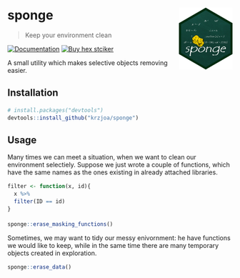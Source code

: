 
<!-- README.md is generated from README.Rmd. Please edit that file -->

# sponge <img src='man/figures/logo.png' align="right" height="139" />

> Keep your environment
clean

<!-- badges: start -->

[![Documentation](https://img.shields.io/badge/documentation-sponge-orange.svg?colorB=E91E63)](http://krzjoa.github.io/sponge/)
[![Buy hex
stciker](https://img.shields.io/badge/buy%20hex-sponge-green)](https://www.redbubble.com/people/krzjoa/works/44569100-sponge-r-package-hex?asc=u&kind=sticker&p=sticker&size=small)
<!-- badges: end -->

A small utility which makes selective objects removing easier.

## Installation

``` r
# install.packages("devtools")
devtools::install_github("krzjoa/sponge")
```

## Usage

Many times we can meet a situation, when we want to clean our
environment selectiely. Suppose we just wrote a couple of functions,
which have the same names as the ones existing in already attached
libraries.

``` r
filter <- function(x, id){
  x %>% 
  filter(ID == id)
}

sponge::erase_masking_functions()
```

Sometimes, we may want to tidy our messy enivornment: he have functions
we would like to keep, while in the same time there are many temporary
objects created in exploration.

``` r
sponge::erase_data()
```
